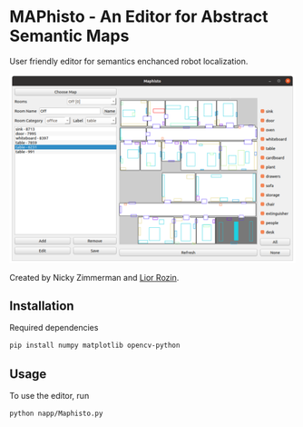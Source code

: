 # MAPhisto - An Editor for Abstract Semantic Maps
User friendly editor for semantics enchanced robot localization.


![MAPhisto](resources/Maphisto.png)

Created by Nicky Zimmerman and [Lior Rozin](https://github.com/Zayatsoff).
## Installation

Required dependencies
```bash
pip install numpy matplotlib opencv-python 
```

## Usage

To use the editor, run 
```bash
python napp/Maphisto.py
```


